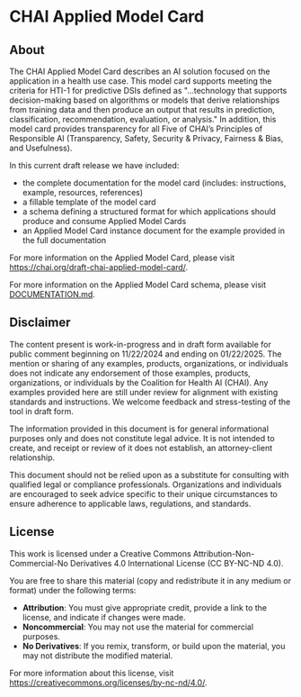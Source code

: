 # CHAI Applied Model Card

## About

The CHAI Applied Model Card describes an AI solution focused on the application in a health use case. This model card supports meeting the criteria for HTI-1 for predictive DSIs defined as "...technology that supports decision-making based on algorithms or models that derive relationships from training data and then produce an output that results in prediction, classification, recommendation, evaluation, or analysis." In addition, this model card provides transparency for all Five of CHAI’s Principles of Responsible AI (Transparency, Safety, Security & Privacy, Fairness & Bias, and Usefulness).

In this current draft release we have included:
- the complete documentation for the model card (includes: instructions, example, resources, references)
- a fillable template of the model card
- a schema defining a structured format for which applications should produce and consume Applied Model Cards
- an Applied Model Card instance document for the example provided in the full documentation

For more information on the Applied Model Card, please visit https://chai.org/draft-chai-applied-model-card/. 

For more information on the Applied Model Card schema, please visit [DOCUMENTATION.md](DOCUMENTATION.md).

## Disclaimer

The content present is work-in-progress and in draft form available for public comment beginning on 11/22/2024 and ending on 01/22/2025. The mention or sharing of any examples, products, organizations, or individuals does not indicate any endorsement of those examples, products, organizations, or individuals by the Coalition for Health AI (CHAI). Any examples provided here are still under review for alignment with existing standards and instructions. We welcome feedback and stress-testing of the tool in draft form. 

The information provided in this document is for general informational purposes only and does not constitute legal advice. It is not intended to create, and receipt or review of it does not establish, an attorney-client relationship. 

This document should not be relied upon as a substitute for consulting with qualified legal or compliance professionals. Organizations and individuals are encouraged to seek advice specific to their unique circumstances to ensure adherence to applicable laws, regulations, and standards.

## License

This work is licensed under a Creative Commons Attribution-Non-Commercial-No Derivatives 4.0 International License (CC BY-NC-ND 4.0). 

You are free to share this material (copy and redistribute it in any medium or format) under the following terms:
- **Attribution**: You must give appropriate credit, provide a link to the license, and indicate if changes were made.
- **Noncommercial**: You may not use the material for commercial purposes.
- **No Derivatives**: If you remix, transform, or build upon the material, you may not distribute the modified material.

For more information about this license, visit https://creativecommons.org/licenses/by-nc-nd/4.0/.
